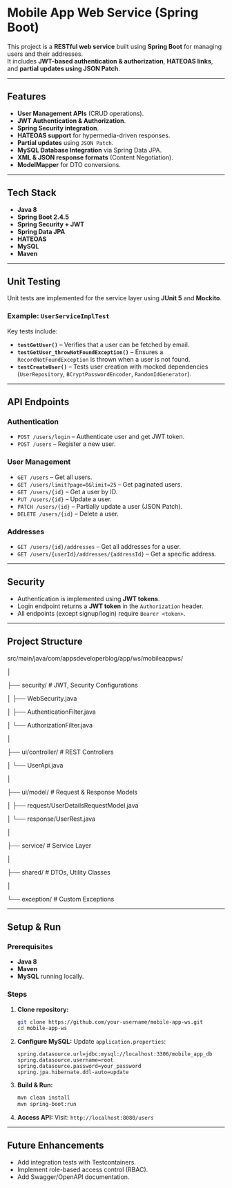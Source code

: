 # Mobile App Web Service (Spring Boot)

This project is a **RESTful web service** built using **Spring Boot** for managing users and their addresses.  
It includes **JWT-based authentication & authorization**, **HATEOAS links**, and **partial updates using JSON Patch**.

---

## **Features**
- **User Management APIs** (CRUD operations).
- **JWT Authentication & Authorization**.
- **Spring Security integration**.
- **HATEOAS support** for hypermedia-driven responses.
- **Partial updates** using `JSON Patch`.
- **MySQL Database Integration** via Spring Data JPA.
- **XML & JSON response formats** (Content Negotiation).
- **ModelMapper** for DTO conversions.

---

## **Tech Stack**
- **Java 8**
- **Spring Boot 2.4.5**
- **Spring Security + JWT**
- **Spring Data JPA**
- **HATEOAS**
- **MySQL**
- **Maven**

---

## **Unit Testing**
Unit tests are implemented for the service layer using **JUnit 5** and **Mockito**.

### Example: `UserServiceImplTest`
Key tests include:
- **`testGetUser()`** – Verifies that a user can be fetched by email.
- **`testGetUser_throwNotFoundException()`** – Ensures a `RecordNotFoundException` is thrown when a user is not found.
- **`testCreateUser()`** – Tests user creation with mocked dependencies (`UserRepository`, `BCryptPasswordEncoder`, `RandomIdGenerator`).

---

## **API Endpoints**

### **Authentication**
- `POST /users/login` – Authenticate user and get JWT token.
- `POST /users` – Register a new user.

### **User Management**
- `GET /users` – Get all users.
- `GET /users/limit?page=0&limit=25` – Get paginated users.
- `GET /users/{id}` – Get a user by ID.
- `PUT /users/{id}` – Update a user.
- `PATCH /users/{id}` – Partially update a user (JSON Patch).
- `DELETE /users/{id}` – Delete a user.

### **Addresses**
- `GET /users/{id}/addresses` – Get all addresses for a user.
- `GET /users/{userId}/addresses/{addressId}` – Get a specific address.

---

## **Security**
- Authentication is implemented using **JWT tokens**.
- Login endpoint returns a **JWT token** in the `Authorization` header.
- All endpoints (except signup/login) require `Bearer <token>`.

---

## **Project Structure**

src/main/java/com/appsdeveloperblog/app/ws/mobileappws/

│

├── security/                  # JWT, Security Configurations

│   ├── WebSecurity.java

│   ├── AuthenticationFilter.java

│   └── AuthorizationFilter.java

│

├── ui/controller/             # REST Controllers

│   └── UserApi.java

│

├── ui/model/                  # Request & Response Models

│   ├── request/UserDetailsRequestModel.java

│   └── response/UserRest.java

│

├── service/                   # Service Layer

│

├── shared/                    # DTOs, Utility Classes

│

└── exception/                 # Custom Exceptions


---

## **Setup & Run**

### **Prerequisites**
- **Java 8**
- **Maven**
- **MySQL** running locally.

### **Steps**
1. **Clone repository:**
   ```bash
   git clone https://github.com/your-username/mobile-app-ws.git
   cd mobile-app-ws
   ```

2. **Configure MySQL:**
   Update `application.properties`:

   ```properties
   spring.datasource.url=jdbc:mysql://localhost:3306/mobile_app_db
   spring.datasource.username=root
   spring.datasource.password=your_password
   spring.jpa.hibernate.ddl-auto=update
   ```

3. **Build & Run:**

   ```bash
   mvn clean install
   mvn spring-boot:run
   ```

4. **Access API:**
   Visit: `http://localhost:8080/users`

---

## **Future Enhancements**

* Add integration tests with Testcontainers.
* Implement role-based access control (RBAC).
* Add Swagger/OpenAPI documentation.
